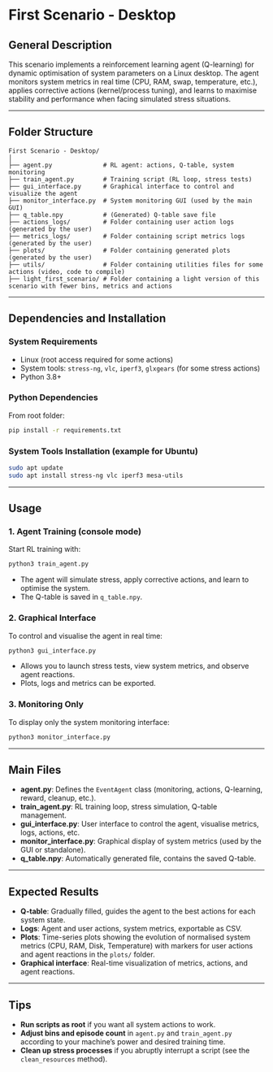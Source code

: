 # First Scenario - Desktop

## General Description

This scenario implements a reinforcement learning agent (Q-learning) for dynamic optimisation of system parameters on a Linux desktop.
The agent monitors system metrics in real time (CPU, RAM, swap, temperature, etc.), applies corrective actions (kernel/process tuning), and learns to maximise stability and performance when facing simulated stress situations.

---

## Folder Structure

```
First Scenario - Desktop/
│
├── agent.py              # RL agent: actions, Q-table, system monitoring
├── train_agent.py        # Training script (RL loop, stress tests)
├── gui_interface.py      # Graphical interface to control and visualize the agent
├── monitor_interface.py  # System monitoring GUI (used by the main GUI)
├── q_table.npy           # (Generated) Q-table save file
├── actions_logs/         # Folder containing user action logs (generated by the user)
├── metrics_logs/         # Folder containing script metrics logs (generated by the user)
├── plots/                # Folder containing generated plots (generated by the user)
├── utils/                # Folder containing utilities files for some actions (video, code to compile)
├── light_first_scenario/ # Folder containing a light version of this scenario with fewer bins, metrics and actions
```

---

## Dependencies and Installation

### System Requirements

- Linux (root access required for some actions)
- System tools: `stress-ng`, `vlc`, `iperf3`, `glxgears` (for some stress actions)
- Python 3.8+

### Python Dependencies

From root folder:

```bash
pip install -r requirements.txt
```

### System Tools Installation (example for Ubuntu)

```bash
sudo apt update
sudo apt install stress-ng vlc iperf3 mesa-utils
```

---

## Usage

### 1. **Agent Training (console mode)**

Start RL training with:

```bash
python3 train_agent.py
```

- The agent will simulate stress, apply corrective actions, and learn to optimise the system.
- The Q-table is saved in `q_table.npy`.

### 2. **Graphical Interface**

To control and visualise the agent in real time:

```bash
python3 gui_interface.py
```

- Allows you to launch stress tests, view system metrics, and observe agent reactions.
- Plots, logs and metrics can be exported.

### 3. **Monitoring Only**

To display only the system monitoring interface:

```bash
python3 monitor_interface.py
```

---

## Main Files

- **agent.py**:
  Defines the `EventAgent` class (monitoring, actions, Q-learning, reward, cleanup, etc.).
- **train_agent.py**:
  RL training loop, stress simulation, Q-table management.
- **gui_interface.py**:
  User interface to control the agent, visualise metrics, logs, actions, etc.
- **monitor_interface.py**:
  Graphical display of system metrics (used by the GUI or standalone).
- **q_table.npy**:
  Automatically generated file, contains the saved Q-table.

---

## Expected Results

- **Q-table**: Gradually filled, guides the agent to the best actions for each system state.
- **Logs**: Agent and user actions, system metrics, exportable as CSV.
- **Plots**: Time-series plots showing the evolution of normalised system metrics (CPU, RAM, Disk, Temperature) with markers for user actions and agent reactions in the `plots/` folder.
- **Graphical interface**: Real-time visualization of metrics, actions, and agent reactions.

---

## Tips

- **Run scripts as root** if you want all system actions to work.
- **Adjust bins and episode count** in `agent.py` and `train_agent.py` according to your machine’s power and desired training time.
- **Clean up stress processes** if you abruptly interrupt a script (see the `clean_resources` method).
